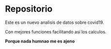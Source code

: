 # Repositorio

Este es un nuevo analisis de datos sobre covid19.

Con mejores funciones facilitando así los calculos.


**Porque nada humnao me es ajeno**

